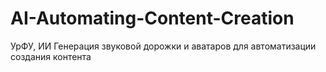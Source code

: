 # AI-Automating-Content-Creation
УрФУ, ИИ Генерация звуковой дорожки и аватаров для автоматизации создания контента
